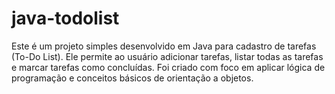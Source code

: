 # java-todolist
Este é um projeto simples desenvolvido em Java para cadastro de tarefas (To-Do List). Ele permite ao usuário adicionar tarefas, listar todas as tarefas e marcar tarefas como concluídas. Foi criado com foco em aplicar lógica de programação e conceitos básicos de orientação a objetos.
